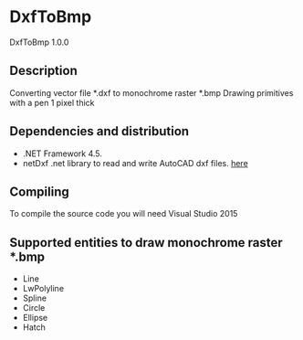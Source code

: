 # DxfToBmp
DxfToBmp 1.0.0
## Description
Converting vector file *.dxf to monochrome raster *.bmp
Drawing primitives with a pen 1 pixel thick
## Dependencies and distribution 
* .NET Framework 4.5. 
* netDxf .net library to read and write AutoCAD dxf files. [here](https://github.com/haplokuon/netDxf)
## Compiling
To compile the source code you will need Visual Studio 2015
## Supported entities to draw monochrome raster *.bmp 
* Line
* LwPolyline
* Spline
* Circle
* Ellipse
* Hatch


